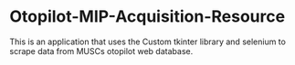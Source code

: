 # Otopilot-MIP-Acquisition-Resource
This is an application that uses the Custom tkinter library and selenium to scrape data from MUSCs otopilot web database.
